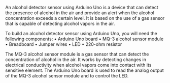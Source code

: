 An alcohol detector sensor using Arduino Uno is a device that can detect the presence of alcohol in the air and provide an alert when the alcohol concentration exceeds a certain level. It is based on the use of a gas sensor that is capable of detecting alcohol vapors in the air.

To build an alcohol detector sensor using Arduino Uno, you will need the following components:
•	Arduino Uno board
•	MQ-3 alcohol sensor module
•	Breadboard
•	Jumper wires
•	LED
•	220-ohm resistor

The MQ-3 alcohol sensor module is a gas sensor that can detect the concentration of alcohol in the air. It works by detecting changes in electrical conductivity when alcohol vapors come into contact with its sensitive element. The Arduino Uno board is used to read the analog output of the MQ-3 alcohol sensor module and to control the LED.
